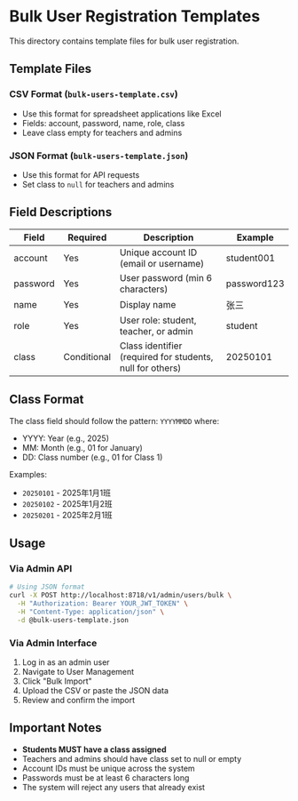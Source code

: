 # Bulk User Registration Templates

This directory contains template files for bulk user registration.

## Template Files

### CSV Format (`bulk-users-template.csv`)
- Use this format for spreadsheet applications like Excel
- Fields: account, password, name, role, class
- Leave class empty for teachers and admins

### JSON Format (`bulk-users-template.json`)
- Use this format for API requests
- Set class to `null` for teachers and admins

## Field Descriptions

| Field | Required | Description | Example |
|-------|----------|-------------|---------|
| account | Yes | Unique account ID (email or username) | student001 |
| password | Yes | User password (min 6 characters) | password123 |
| name | Yes | Display name | 张三 |
| role | Yes | User role: student, teacher, or admin | student |
| class | Conditional | Class identifier (required for students, null for others) | 20250101 |

## Class Format

The class field should follow the pattern: `YYYYMMDD` where:
- YYYY: Year (e.g., 2025)
- MM: Month (e.g., 01 for January)
- DD: Class number (e.g., 01 for Class 1)

Examples:
- `20250101` - 2025年1月1班
- `20250102` - 2025年1月2班
- `20250201` - 2025年2月1班

## Usage

### Via Admin API

```bash
# Using JSON format
curl -X POST http://localhost:8718/v1/admin/users/bulk \
  -H "Authorization: Bearer YOUR_JWT_TOKEN" \
  -H "Content-Type: application/json" \
  -d @bulk-users-template.json
```

### Via Admin Interface

1. Log in as an admin user
2. Navigate to User Management
3. Click "Bulk Import"
4. Upload the CSV or paste the JSON data
5. Review and confirm the import

## Important Notes

- **Students MUST have a class assigned**
- Teachers and admins should have class set to null or empty
- Account IDs must be unique across the system
- Passwords must be at least 6 characters long
- The system will reject any users that already exist